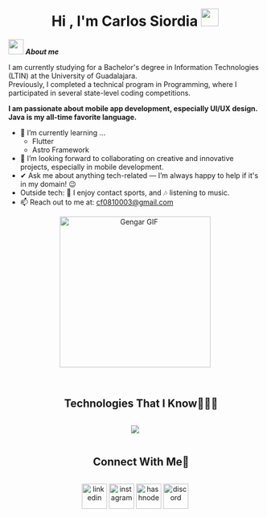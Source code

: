 <h1 align="center">Hi , I'm Carlos Siordia <img src="https://media.giphy.com/media/hvRJCLFzcasrR4ia7z/giphy.gif" width="35"></h1>




<img src="https://media.tenor.com/_0fsAWLX2qQAAAAj/rapidtulip647-rt6.gif" width="30px">&nbsp;***About me***
 
 I am currently studying for a Bachelor's degree in Information Technologies (LTIN) at the University of Guadalajara.  
Previously, I completed a technical program in Programming, where I participated in several state-level coding competitions.

**I am passionate about mobile app development, especially UI/UX design. Java is my all-time favorite language.**

- 🌱 I’m currently learning ...
  - Flutter
  - Astro Framework
- 👯 I’m looking forward to collaborating on creative and innovative projects, especially in mobile development.
- ✔ Ask me about anything tech-related — I’m always happy to help if it's in my domain! 😉
- Outside tech: 🥊 I enjoy contact sports, and 🎶 listening to music.
- 📫 Reach out to me at: [cf0810003@gmail.com](mailto:cf0810003@gmail.com)


<p align="center" width=300px alt="Gengar">
  <img src="https://www.pkparaiso.com/imagenes/espada_escudo/sprites/animados-gigante/gengar.gif" width="300" alt="Gengar GIF">
</p>
  
##

<div id="user-content-toc">
  <ul align="center">
    <summary><h2 style="display: inline-block">Technologies That I Know👨🏻‍💻</h2></summary>
  </ul>
</div>
<!--tech stack icons-->
<p align="center">
  <a href="https://skillicons.dev">
    <img src="https://skillicons.dev/icons?i=git,cpp,css,discord,docker,figma,firebase,github,html,java,js,linux,mongodb,mysql,nextjs,nodejs,py,react,tailwind,ts,vscode,&perline=14" />
  </a>
</p>


<!-- Connect with me -->
<!--h2 without bottom border-->
<div id="user-content-toc">
  <ul align="center">
    <summary><h2 style="display: inline-block">Connect With Me🤝</h2></summary>
  </ul>
</div>

<!--icons and links-->
<p align="center">
<a href="https://www.linkedin.com/in/1010nishant/" target="blank"><img align="center" src="https://user-images.githubusercontent.com/88904952/234979284-68c11d7f-1acc-4f0c-ac78-044e1037d7b0.png" alt="linkedin" height="50" width="50" /></a>
<a href="https://www.instagram.com/carloos_afs?igsh=bnZibnU2NXlxY3Zt" target="blank"><img align="center" src="https://user-images.githubusercontent.com/88904952/234981169-2dd1e58f-4b7e-468c-8213-034ba62156c3.png" alt="instagram" height="50" width="50" /></a>
<a href="#" target="blank"><img align="center" src="https://user-images.githubusercontent.com/88904952/234982196-562aea17-5532-4550-8c08-1c7cb994a541.png" alt="hashnode" height="50" width="50" /></a>
<a href="https://discordapp.com/users/535354887203061781" target="blank"><img align="center" src="https://user-images.githubusercontent.com/88904952/234982627-019fd336-6248-453c-9b05-97c13fd1d207.png" alt="discord" height="50" width="50" /></a>
  
</p>
